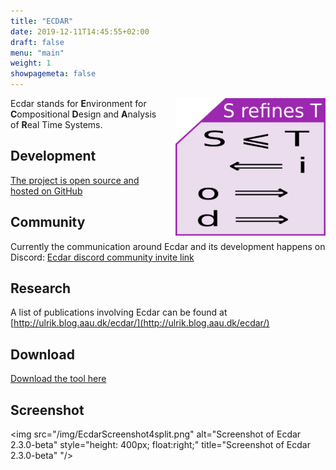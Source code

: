 ```yaml
---
title: "ECDAR"
date: 2019-12-11T14:45:55+02:00
draft: false
menu: "main"
weight: 1
showpagemeta: false
---
```


<img src="/img/RefinementCheatFigure.png" alt="Figure showing the direction of implications following from S refining T" style="padding-left:20px; height: 220px; width:240px; float:right" title="Figure showing the direction of implications following from S refining T"/>

Ecdar stands for <strong>E</strong>nvironment for <strong>C</strong>ompositional <strong>D</strong>esign and <strong>A</strong>nalysis of <strong>R</strong>eal Time Systems.

## Development 
[The project is open source and hosted on GitHub](https://github.com/Ecdar/)

## Community 
Currently the communication around Ecdar and its development happens on Discord: 
[Ecdar discord community invite link](https://discord.gg/rKkUd9d36m)

## Research
A list of publications involving Ecdar can be found at [http://ulrik.blog.aau.dk/ecdar/](http://ulrik.blog.aau.dk/ecdar/)

## Download
[Download the tool here](/download)

## Screenshot

<img src="/img/EcdarScreenshot4split.png" alt="Screenshot of Ecdar 2.3.0-beta" style="height: 400px; float:right;" title="Screenshot of Ecdar 2.3.0-beta" "/>
